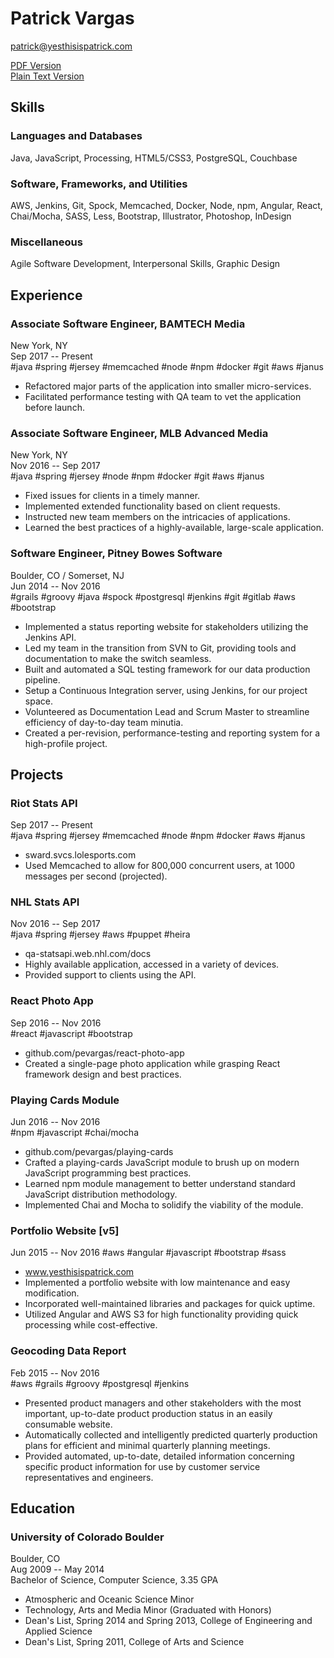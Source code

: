 Patrick Vargas
==============

patrick@yesthisispatrick.com

[PDF Version](/vargas-resume-spring-2018.pdf)  
[Plain Text Version](/resume.md)

Skills
------

### Languages and Databases ###
Java, JavaScript, Processing, HTML5/CSS3, PostgreSQL, Couchbase

### Software, Frameworks, and Utilities ###
AWS, Jenkins, Git, Spock, Memcached, Docker, Node, npm, Angular, React, Chai/Mocha, SASS, Less, Bootstrap, Illustrator, Photoshop, InDesign

### Miscellaneous ###
Agile Software Development, Interpersonal Skills, Graphic Design

Experience
----------

### Associate Software Engineer, BAMTECH Media ###  
New York, NY  
Sep 2017 -- Present  
#java #spring #jersey #memcached #node #npm #docker #git #aws #janus
*   Refactored major parts of the application into smaller micro-services.
*   Facilitated performance testing with QA team to vet the application before launch.

### Associate Software Engineer, MLB Advanced Media ###
New York, NY  
Nov 2016 -- Sep 2017  
#java #spring #jersey #node #npm #docker #git #aws #janus
*   Fixed issues for clients in a timely manner.
*   Implemented extended functionality based on client requests.
*   Instructed new team members on the intricacies of applications.
*   Learned the best practices of a highly-available, large-scale application.

### Software Engineer, Pitney Bowes Software ###
Boulder, CO / Somerset, NJ  
Jun 2014 -- Nov 2016  
#grails #groovy #java #spock #postgresql #jenkins #git #gitlab #aws #bootstrap
*   Implemented a status reporting website for stakeholders utilizing the Jenkins API.
*   Led my team in the transition from SVN to Git, providing tools and documentation to make the switch seamless.
*   Built and automated a SQL testing framework for our data production pipeline.
*   Setup a Continuous Integration server, using Jenkins, for our project space.
*   Volunteered as Documentation Lead and Scrum Master to streamline efficiency of day-to-day team minutia.
*   Created a per-revision, performance-testing and reporting system for a high-profile project.

Projects
--------

### Riot Stats API ###  
Sep 2017 -- Present  
#java #spring #jersey #memcached #node #npm #docker #aws #janus  
*   sward.svcs.lolesports.com
*   Used Memcached to allow for 800,000 concurrent users, at 1000 messages per second (projected).

### NHL Stats API ###  
Nov 2016 -- Sep 2017  
#java #spring #jersey #aws #puppet #heira  
*   qa-statsapi.web.nhl.com/docs
*   Highly available application, accessed in a variety of devices.
*   Provided support to clients using the API.

### React Photo App ###  
Sep 2016 -- Nov 2016  
#react #javascript #bootstrap  
*   github.com/pevargas/react-photo-app
*   Created a single-page photo application while grasping React framework design and best practices.

### Playing Cards Module ###  
Jun 2016 -- Nov 2016  
#npm #javascript #chai/mocha  
*   github.com/pevargas/playing-cards
*   Crafted a playing-cards JavaScript module to brush up on modern JavaScript programming best practices.
*   Learned npm module management to better understand standard JavaScript distribution methodology.
*   Implemented Chai and Mocha to solidify the viability of the module.

### Portfolio Website [v5] ###
Jun 2015 -- Nov 2016
#aws #angular #javascript #bootstrap #sass
*   www.yesthisispatrick.com
*   Implemented a portfolio website with low maintenance and easy modification.
*   Incorporated well-maintained libraries and packages for quick uptime.
*   Utilized Angular and AWS S3 for high functionality providing quick processing while cost-effective.

### Geocoding Data Report ###
Feb 2015 -- Nov 2016  
#aws #grails #groovy #postgresql #jenkins
*   Presented product managers and other stakeholders with the most important, up-to-date product production status in an easily consumable website.
*   Automatically collected and intelligently predicted quarterly production plans for efficient and minimal quarterly planning meetings.
*   Provided automated, up-to-date, detailed information concerning specific product information for use by customer service representatives and engineers.

Education
---------

### University of Colorado Boulder ###
Boulder, CO  
Aug 2009 -- May 2014  
Bachelor of Science, Computer Science, 3.35 GPA
*   Atmospheric and Oceanic Science Minor
*   Technology, Arts and Media Minor (Graduated with Honors)
*   Dean's List, Spring 2014 and Spring 2013, College of Engineering and Applied Science
*   Dean's List, Spring 2011, College of Arts and Science
